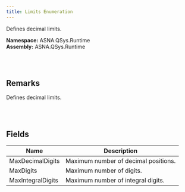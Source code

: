 ```yaml
---
title: Limits Enumeration
---
```


Defines decimal limits.

**Namespace:** ASNA.QSys.Runtime <br/>
**Assembly:** ASNA.QSys.Runtime

<br>
<br>

## Remarks

Defines decimal limits.

[//]: # ($$TODO: Complete the Remarks section.)

<br>
<br>

## Fields

| Name | Description
| --- | --- 
| MaxDecimalDigits | Maximum number of decimal positions.
| MaxDigits | Maximum number of digits.
| MaxIntegralDigits | Maximum number of integral digits.

<br>
<br>

